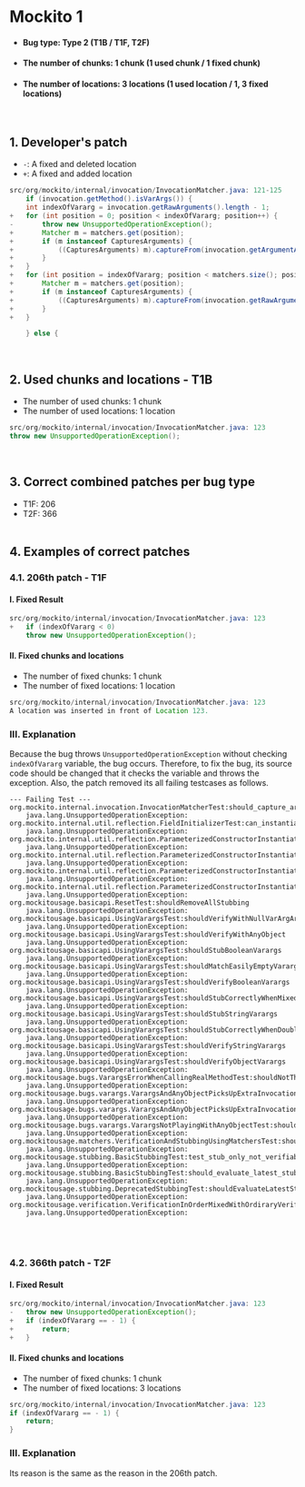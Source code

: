 # Mockito 1
* <h4>Bug type: Type 2 (T1B / T1F, T2F)</h4>
* <h4>The number of chunks: 1 chunk (1 used chunk / 1 fixed chunk)</h4>
* <h4>The number of locations: 3 locations (1 used location / 1, 3 fixed locations)</h4>
<br>

## 1. Developer's patch
* `-`: A fixed and deleted location
* `+`: A fixed and added location
```java
src/org/mockito/internal/invocation/InvocationMatcher.java: 121-125
    if (invocation.getMethod().isVarArgs()) {
    int indexOfVararg = invocation.getRawArguments().length - 1;
+   for (int position = 0; position < indexOfVararg; position++) {
-       throw new UnsupportedOperationException();
+       Matcher m = matchers.get(position);
+       if (m instanceof CapturesArguments) {
+           ((CapturesArguments) m).captureFrom(invocation.getArgumentAt(position, Object.class));
+       }
+   }
+   for (int position = indexOfVararg; position < matchers.size(); position++) {
+       Matcher m = matchers.get(position);
+       if (m instanceof CapturesArguments) {
+           ((CapturesArguments) m).captureFrom(invocation.getRawArguments()[position - indexOfVararg]);
+       }
+   }

    } else {
```
<br>

## 2. Used chunks and locations - T1B
* The number of used chunks: 1 chunk
* The number of used locations: 1 location
```java
src/org/mockito/internal/invocation/InvocationMatcher.java: 123
throw new UnsupportedOperationException();
```
<br>

## 3. Correct combined patches per bug type
* T1F: 206
* T2F: 366
<br><br>

## 4. Examples of correct patches
### 4.1. 206th patch - T1F
#### I. Fixed Result
```java
src/org/mockito/internal/invocation/InvocationMatcher.java: 123
+   if (indexOfVararg < 0)
    throw new UnsupportedOperationException();
```

#### II. Fixed chunks and locations
* The number of fixed chunks: 1 chunk
* The number of fixed locations: 1 location
```java
src/org/mockito/internal/invocation/InvocationMatcher.java: 123
A location was inserted in front of Location 123.
```

### III. Explanation
Because the bug throws ```UnsupportedOperationException``` without checking ```indexOfVararg``` variable, the bug occurs. Therefore, to fix the bug, its source code should be changed that it checks the variable and throws the exception. Also, the patch removed its all failing testcases as follows.
```
--- Failing Test ---
org.mockito.internal.invocation.InvocationMatcherTest:should_capture_arguments_when_args_count_does_NOT_match
    java.lang.UnsupportedOperationException:
org.mockito.internal.util.reflection.FieldInitializerTest:can_instantiate_class_with_parameterized_constructor
    java.lang.UnsupportedOperationException:
org.mockito.internal.util.reflection.ParameterizedConstructorInstantiatorTest:should_report_failure_if_constructor_throws_exception
    java.lang.UnsupportedOperationException:
org.mockito.internal.util.reflection.ParameterizedConstructorInstantiatorTest:should_fail_if_an_argument_instance_type_do_not_match_wanted_type
    java.lang.UnsupportedOperationException:
org.mockito.internal.util.reflection.ParameterizedConstructorInstantiatorTest:should_instantiate_type_with_vararg_constructor
    java.lang.UnsupportedOperationException:
org.mockito.internal.util.reflection.ParameterizedConstructorInstantiatorTest:should_instantiate_type_if_resolver_provide_matching_types
    java.lang.UnsupportedOperationException:
org.mockitousage.basicapi.ResetTest:shouldRemoveAllStubbing
    java.lang.UnsupportedOperationException:
org.mockitousage.basicapi.UsingVarargsTest:shouldVerifyWithNullVarArgArray
    java.lang.UnsupportedOperationException:
org.mockitousage.basicapi.UsingVarargsTest:shouldVerifyWithAnyObject
    java.lang.UnsupportedOperationException:
org.mockitousage.basicapi.UsingVarargsTest:shouldStubBooleanVarargs
    java.lang.UnsupportedOperationException:
org.mockitousage.basicapi.UsingVarargsTest:shouldMatchEasilyEmptyVararg
    java.lang.UnsupportedOperationException:
org.mockitousage.basicapi.UsingVarargsTest:shouldVerifyBooleanVarargs
    java.lang.UnsupportedOperationException:
org.mockitousage.basicapi.UsingVarargsTest:shouldStubCorrectlyWhenMixedVarargsUsed
    java.lang.UnsupportedOperationException:
org.mockitousage.basicapi.UsingVarargsTest:shouldStubStringVarargs
    java.lang.UnsupportedOperationException:
org.mockitousage.basicapi.UsingVarargsTest:shouldStubCorrectlyWhenDoubleStringAndMixedVarargsUsed
    java.lang.UnsupportedOperationException:
org.mockitousage.basicapi.UsingVarargsTest:shouldVerifyStringVarargs
    java.lang.UnsupportedOperationException:
org.mockitousage.basicapi.UsingVarargsTest:shouldVerifyObjectVarargs
    java.lang.UnsupportedOperationException:
org.mockitousage.bugs.VarargsErrorWhenCallingRealMethodTest:shouldNotThrowAnyException
    java.lang.UnsupportedOperationException:
org.mockitousage.bugs.varargs.VarargsAndAnyObjectPicksUpExtraInvocationsTest:shouldVerifyCorrectlyWithAnyVarargs
    java.lang.UnsupportedOperationException:
org.mockitousage.bugs.varargs.VarargsAndAnyObjectPicksUpExtraInvocationsTest:shouldVerifyCorrectlyNumberOfInvocationsUsingAnyVarargAndEqualArgument
    java.lang.UnsupportedOperationException:
org.mockitousage.bugs.varargs.VarargsNotPlayingWithAnyObjectTest:shouldStubUsingAnyVarargs
    java.lang.UnsupportedOperationException:
org.mockitousage.matchers.VerificationAndStubbingUsingMatchersTest:shouldVerifyUsingMatchers
    java.lang.UnsupportedOperationException:
org.mockitousage.stubbing.BasicStubbingTest:test_stub_only_not_verifiable
    java.lang.UnsupportedOperationException:
org.mockitousage.stubbing.BasicStubbingTest:should_evaluate_latest_stubbing_first
    java.lang.UnsupportedOperationException:
org.mockitousage.stubbing.DeprecatedStubbingTest:shouldEvaluateLatestStubbingFirst
    java.lang.UnsupportedOperationException:
org.mockitousage.verification.VerificationInOrderMixedWithOrdiraryVerificationTest:shouldUseEqualsToVerifyMethodVarargs
    java.lang.UnsupportedOperationException:
```
<br><br>

### 4.2. 366th patch - T2F
#### I. Fixed Result
```java
src/org/mockito/internal/invocation/InvocationMatcher.java: 123
-   throw new UnsupportedOperationException();
+   if (indexOfVararg == - 1) {
+       return; 
+   }
```

#### II. Fixed chunks and locations
* The number of fixed chunks: 1 chunk
* The number of fixed locations: 3 locations
```java
src/org/mockito/internal/invocation/InvocationMatcher.java: 123
if (indexOfVararg == - 1) {
    return; 
}
```

### III. Explanation
Its reason is the same as the reason in the 206th patch.
<br><br>
